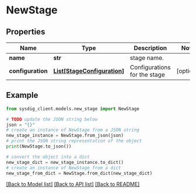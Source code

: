 # NewStage


## Properties

Name | Type | Description | Notes
------------ | ------------- | ------------- | -------------
**name** | **str** | stage name. | 
**configuration** | [**List[StageConfiguration]**](StageConfiguration.md) | Configurations for the stage | [optional] 

## Example

```python
from sysdig_client.models.new_stage import NewStage

# TODO update the JSON string below
json = "{}"
# create an instance of NewStage from a JSON string
new_stage_instance = NewStage.from_json(json)
# print the JSON string representation of the object
print(NewStage.to_json())

# convert the object into a dict
new_stage_dict = new_stage_instance.to_dict()
# create an instance of NewStage from a dict
new_stage_from_dict = NewStage.from_dict(new_stage_dict)
```
[[Back to Model list]](../README.md#documentation-for-models) [[Back to API list]](../README.md#documentation-for-api-endpoints) [[Back to README]](../README.md)


